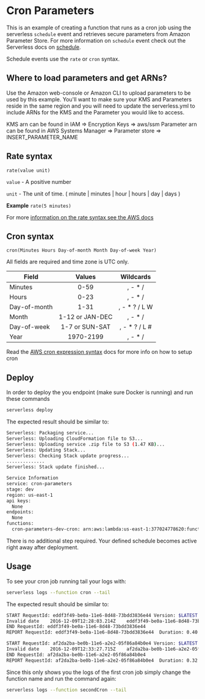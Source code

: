 <!--
title: AWS Python Scheduled Cron example in Python
description: This is an example of creating a function that runs as a cron job using the serverless 'schedule' event.
layout: Doc
-->
# Cron Parameters

This is an example of creating a function that runs as a cron job using the serverless `schedule` event and retrieves secure parameters from Amazon Parameter Store. For more information on `schedule` event check out the Serverless docs on [schedule](https://serverless.com/framework/docs/providers/aws/events/schedule/).

Schedule events use the `rate` or `cron` syntax.


## Where to load parameters and get ARNs?

Use the Amazon web-console or Amazon CLI to upload parameters to be used by this example.  You'll want to make sure your KMS and Parameters reside in the same region and you will need to update the serverless.yml to include ARNs for the KMS and the Parameter you would like to access.

KMS arn can be found in IAM => Encryption Keys => aws/ssm
Parameter arn can be found in AWS Systems Manager => Parameter store => INSERT_PARAMETER_NAME

## Rate syntax

```pseudo
rate(value unit)
```

`value` - A positive number

`unit` - The unit of time. ( minute | minutes | hour | hours | day | days )

**Example** `rate(5 minutes)`

For more [information on the rate syntax see the AWS docs](http://docs.aws.amazon.com/AmazonCloudWatch/latest/events/ScheduledEvents.html#RateExpressions)

## Cron syntax

```pseudo
cron(Minutes Hours Day-of-month Month Day-of-week Year)
```

All fields are required and time zone is UTC only.

| Field         | Values         | Wildcards     |
| ------------- |:--------------:|:-------------:|
| Minutes       | 0-59           | , - * /       |
| Hours         | 0-23           | , - * /       |
| Day-of-month  | 1-31           | , - * ? / L W |
| Month         | 1-12 or JAN-DEC| , - * /       |
| Day-of-week   | 1-7 or SUN-SAT | , - * ? / L # |
| Year          | 1970-2199      | , - * /       |

Read the [AWS cron expression syntax](http://docs.aws.amazon.com/lambda/latest/dg/tutorial-scheduled-events-schedule-expressions.html) docs for more info on how to setup cron

## Deploy

In order to deploy the you endpoint (make sure Docker is running) and run these commands

```bash
serverless deploy
```

The expected result should be similar to:

```bash
Serverless: Packaging service...
Serverless: Uploading CloudFormation file to S3...
Serverless: Uploading service .zip file to S3 (1.47 KB)...
Serverless: Updating Stack...
Serverless: Checking Stack update progress...
..............
Serverless: Stack update finished...

Service Information
service: cron-parameters
stage: dev
region: us-east-1
api keys:
  None
endpoints:
  None
functions:
  cron-parameters-dev-cron: arn:aws:lambda:us-east-1:377024778620:function:cron-parameters
```

There is no additional step required. Your defined schedule becomes active right away after deployment.

## Usage

To see your cron job running tail your logs with:

```bash
serverless logs --function cron --tail
```

The expected result should be similar to:

```bash
START RequestId: eddf3f49-be0a-11e6-8d48-73bdd3836e44 Version: $LATEST
Invalid date	2016-12-09T12:28:03.214Z	eddf3f49-be0a-11e6-8d48-73bdd3836e44	Your cron function cron-parameters-dev-cron ran at 12:28:03.214844
END RequestId: eddf3f49-be0a-11e6-8d48-73bdd3836e44
REPORT RequestId: eddf3f49-be0a-11e6-8d48-73bdd3836e44	Duration: 0.40 ms	Billed Duration: 100 ms 	Memory Size: 1024 MB	Max Memory Used: 16 MB

START RequestId: af2da2ba-be0b-11e6-a2e2-05f86a84b0e4 Version: $LATEST
Invalid date	2016-12-09T12:33:27.715Z	af2da2ba-be0b-11e6-a2e2-05f86a84b0e4	Your cron function cron-parameters-dev-cron ran at 12:33:27.715374
END RequestId: af2da2ba-be0b-11e6-a2e2-05f86a84b0e4
REPORT RequestId: af2da2ba-be0b-11e6-a2e2-05f86a84b0e4	Duration: 0.32 ms	Billed Duration: 100 ms 	Memory Size: 1024 MB	Max Memory Used: 15 MB
```

Since this only shows you the logs of the first cron job simply change the function name and run the command again:

```bash
serverless logs --function secondCron --tail
```
